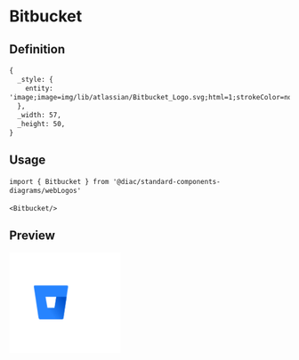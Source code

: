 # Bitbucket

## Definition

```
{
  _style: { 
    entity: 'image;image=img/lib/atlassian/Bitbucket_Logo.svg;html=1;strokeColor=none;',
  },
  _width: 57,
  _height: 50,
}
```

## Usage

```
import { Bitbucket } from '@diac/standard-components-diagrams/webLogos'

<Bitbucket/>
```

## Preview

<img src="./bitbucket.png" width="200"/>
